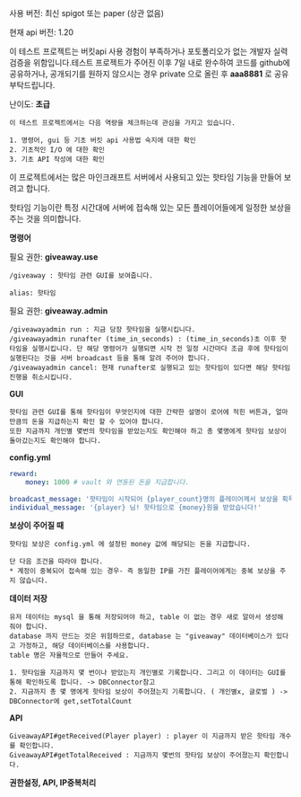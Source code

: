 

사용 버전: 최신 spigot 또는 paper (상관 없음)

현재 api 버전: 1.20



이 테스트 프로젝트는 버킷api 사용 경험이 부족하거나 포토폴리오가 없는 개발자 실력 검증을 위함입니다.테스트 프로젝트가 주어진 이후 7일 내로 완수하여 코드를 github에 공유하거나, 공개되기를 원하지 않으시는 경우 private 으로 올린 후 **aaa8881** 로 공유 부탁드립니다.



난이도: **초급** 

```
이 테스트 프로젝트에서는 다음 역량을 체크하는데 관심을 가지고 있습니다.

1. 명령어, gui 등 기초 버킷 api 사용법 숙지에 대한 확인
2. 기초적인 I/O 에 대한 확인
3. 기초 API 작성에 대한 확인
```



이 프로젝트에서는 많은 마인크래프트 서버에서 사용되고 있는 핫타임 기능을 만들어 보려고 합니다.

핫타임 기능이란 특정 시간대에 서버에 접속해 있는 모든 플레이어들에게 일정한 보상을 주는 것을 의미합니다.



**명령어**

필요 권한: **giveaway.use**

```
/giveaway : 핫타임 관련 GUI를 보여줍니다. 

alias: 핫타임
```



필요 권한: **giveaway.admin**

```
/giveawayadmin run : 지금 당장 핫타임을 실행시킵니다.
/giveawayadmin runafter (time_in_seconds) : (time_in_seconds)초 이후 핫타임을 실행시킵니다. 단 해당 명령어가 실행되면 시작 전 일정 시간마다 조금 후에 핫타임이 실행된다는 것을 서버 broadcast 등을 통해 알려 주어야 합니다.
/giveawayadmin cancel: 현재 runafter로 실행되고 있는 핫타임이 있다면 해당 핫타임 진행을 취소시킵니다. 
```



**GUI**

```
핫타임 관련 GUI를 통해 핫타임이 무엇인지에 대한 간략한 설명이 로어에 적힌 버튼과, 얼마만큼의 돈을 지급하는지 확인 할 수 있어야 합니다. 
또한 지금까지 개인별 몇번의 핫타임을 받았는지도 확인해야 하고 총 몇명에게 핫타임 보상이 돌아갔는지도 확인해야 합니다. 
```



**config.yml**

```yaml
reward:
	money: 1000 # vault 와 연동된 돈을 지급합니다.
	
broadcast_message: '핫타임이 시작되어 {player_count}명의 플레이어께서 보상을 획득했습니다!'
individual_message: '{player} 님! 핫타임으로 {money}원을 받았습니다!'
```



**보상이 주어질 때**

```
핫타임 보상은 config.yml 에 설정된 money 값에 해당되는 돈을 지급합니다.

단 다음 조건을 따라야 합니다.
* 계정이 중복되어 접속해 있는 경우- 즉 동일한 IP를 가진 플레이어에게는 중복 보상을 주지 않습니다. 
```



**데이터 저장**

```
유저 데이터는 mysql 을 통해 저장되어야 하고, table 이 없는 경우 새로 알아서 생성해 줘야 합니다.
database 까지 만드는 것은 위험하므로, database 는 "giveaway" 데이터베이스가 있다고 가정하고, 해당 데이터베이스를 사용합니다.
table 명은 자율적으로 만들어 주세요.

1. 핫타임을 지금까지 몇 번이나 받았는지 개인별로 기록합니다. 그리고 이 데이터는 GUI를 통해 확인하도록 합니다. -> DBConnector참고
2. 지금까지 총 몇 명에게 핫타임 보상이 주어졌는지 기록합니다. ( 개인별x, 글로벌 ) -> DBConnector에 get,setTotalCount
```



**API**

```
GiveawayAPI#getReceived(Player player) : player 이 지금까지 받은 핫타임 개수를 확인합니다.
GiveawayAPI#getTotalReceived : 지금까지 몇번의 핫타임 보상이 주어졌는지 확인합니다.
```


**권한설정, API, IP중복처리**
